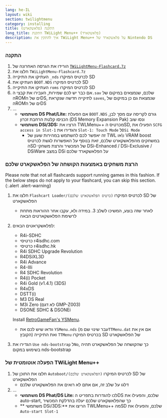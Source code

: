 ```yaml
---
lang: he-IL
layout: wiki
section: twilightmenu
category: installing
title: התקנה (פלאשקארט)
long_title: התקנת TWiLight Menu++ (פלאשקארד)
description: איך להתקין את TWiLight Menu++ על פלאשקארד של Nintendo DS
---
```


### התקנה
1. הורידו את הגרסה האחרונה של [`TWiLightMenu-Flashcard.7z`](https://github.com/DS-Homebrew/TWiLightMenu/releases/latest/download/TWiLightMenu-Flashcard.7z)
1. חלצו את `TWiLightMenu-Flashcard.7z`
1. העתיקו את התיקייה `_nds` לכרטיס המיקרו SD
1. העתיקו את `BOOT.NDS` לכרטיס המיקרו SD
1. העתיקו את התיקייה `roms` לכרטיס המיקרו SD
1. אם כבר יש לכם שמירות, העבירו את קבצי ה`.sav` שלכם, שנמצאים במיקום של הROMים של הDS, לתיקייה חדשה שנקראת `saves`, שנמצאת גם כן במיקום של הROMים של הDS
1. ...
   - **משתמשי DS Phat/Lite:** אם הפעלת `BOOT.NDS` גורם לקריסה עם מסך לבן, הכניסו קלטת הרחבת זכרון (DS Memory Expansion Pak) ונסו שוב
   - **משתמשי DSi/3DS:** הרציו את TWLMenu++ מכרטיס הSD, הפעילו את `SCFG access in Slot-1` והגדירו את `Slot-1: Touch Mode` ל`DSi Mode`
      - זה יאפשר לכם להשתמש במהירות שעון של TWL ו\או VRAM boost במשחקים מהפלאשקארט שלכם, זאת בנוסף על האפשרות לגשת לכרטיס הSD של המכשיר והרצת משחקי DSi-Enhanced / DSi-Exclusive / DSiWare במצב DSi על הפלאשקארד שלכם

### הרצת משחקים באמצעות הקושחה של הפלאשקארט שלכם

Please note that not all flashcards support running games in this fashion. If the below steps do not apply to your flashcard, you can skip this section.
{:.alert .alert-warning}

1. חלצו את `Flashcart Loader/(כרטיס הפלאשקארט שלכם)` לכרטיס המיקרו SD של הפלאשקארט
   - לאחר שזה בוצע, המשיכו לשלב 3. במידה ולא, עקבו אחר ההוראות מתחת לרשימת הפלאשקארטים הבאה

1. לפלאשקראטים הבאים:
   - R4i-SDHC
   - כרטיסי r4isdhc.com
   - כרטיסי r4isdhc.hk
   - R4i SDHC Upgrade Revolution
   - R4DSiXL3D
   - R4i Advance
   - R4-IIIi
   - R4 SDHC Revolution
   - R4(i) Pocket
   - R4i Gold (v1.4.1) (3DS)
   - R4xDS
   - DSTT(i)
   - M3 DS Real
   - M3i Zero (לא דגם GMP-Z003)
   - DSONE SDHC & DSONEi

   Install [RetroGameFan's YSMenu](https://gbatemp.net/threads/retrogamefan-updates-releases.267243/).
      - וודאו שיש לכם את `YSMenu.nds` (עבר שינוי שם מ`TTMenu.dat` אם אין את הקובץ) ואת התיקייה `TTMenu` בכרטיס המיקרו SD של הפלאשקארט
1. הגדירו את `Use nds-bootstrap` ל`No`, כך שהקושחה של הפלאשקארט תהיה בשימוש במקום nds-bootstrap

### הפעלה אוטומטית של TWiLight Menu++
1. חלצו את התוכן של `Autoboot/(הפלאשקארט שלכם)` לכרטיס המיקרו SD של הפלאשקארט
   - דלגו על שלב זה, אם אתם לא רואים את הפלאשקארט שלכם
1. ...
   - **משתמשי DS Phat/DS Lite:** לכו להגדרות בתפריט הDS שלכם, והפעילו את auto-start, כך שהפלאשקארט שלכם יעלה בהדלקת המכשיר
   - ** משתמשי DSi/3DS:** הריצו את TWLMenu++ מהSD שלכם, והפעילו את `Auto-start Slot-1`
